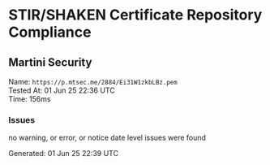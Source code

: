 # STIR/SHAKEN Certificate Repository Compliance

## Martini Security

Name: `https://p.mtsec.me/2884/Ei31W1zkbLBz.pem`\
Tested At: 01 Jun 25 22:36 UTC\
Time: 156ms

### Issues

no warning, or error, or notice date level issues were found

Generated: 01 Jun 25 22:39 UTC